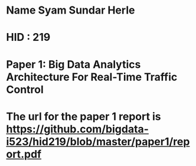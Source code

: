# Name Syam Sundar Herle
# HID : 219
# Paper 1: Big Data Analytics Architecture For Real-Time Traffic Control
# The url for the paper 1 report is https://github.com/bigdata-i523/hid219/blob/master/paper1/report.pdf
